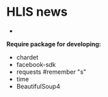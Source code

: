 # HLIS news

-

**Require package for developing:**

- chardet
- facebook-sdk
- requests #remember "s"
- time
- BeautifulSoup4